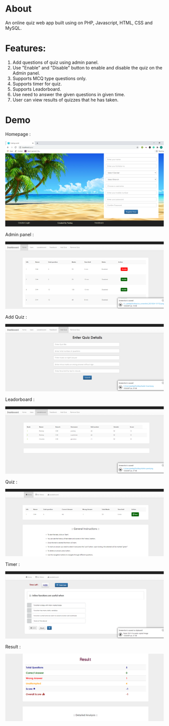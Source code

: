 # About

An online quiz web app built using on PHP, Javascript, HTML, CSS and MySQL. 

# Features: 

1. Add questions of quiz using admin panel.
2. Use "Enable" and "Disable" button to enable and disable the quiz on the Admin panel.
3. Supports MCQ type questions only.
4. Supports timer for quiz.
5. Supports Leadorboard.
6. Use need to answer the given questions in given time.
7. User can view results of quizzes that he has taken.

# Demo 

Homepage : 

![](quiz/images/homepage.png)

Admin panel : 

![](quiz/images/Adminpanel.png)

Add Quiz : 

![](quiz/images/addQuiz.png)

Leadorboard : 

![](quiz/images/leaderBoard.png)

Quiz : 

![](quiz/images/quiz.png)

Timer : 

![](quiz/images/quizWithTimer.png)


Result : 

![](quiz/images/result.png)

